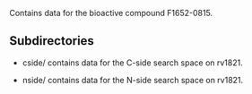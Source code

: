 Contains data for the bioactive compound F1652-0815.

## Subdirectories

- cside/ contains data for the C-side search space on rv1821.

- nside/ contains data for the N-side search space on rv1821.

